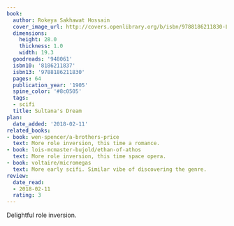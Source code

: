 ```yaml
---
book:
  author: Rokeya Sakhawat Hossain
  cover_image_url: http://covers.openlibrary.org/b/isbn/9788186211830-L.jpg
  dimensions:
    height: 28.0
    thickness: 1.0
    width: 19.3
  goodreads: '948061'
  isbn10: '8186211837'
  isbn13: '9788186211830'
  pages: 64
  publication_year: '1905'
  spine_color: '#8c0505'
  tags:
  - scifi
  title: Sultana's Dream
plan:
  date_added: '2018-02-11'
related_books:
- book: wen-spencer/a-brothers-price
  text: More role inversion, this time a romance.
- book: lois-mcmaster-bujold/ethan-of-athos
  text: More role inversion, this time space opera.
- book: voltaire/micromegas
  text: More early scifi. Similar vibe of discovering the genre.
review:
  date_read:
  - 2018-02-11
  rating: 3
---
```


Delightful role inversion.
